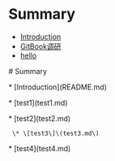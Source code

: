 # Summary

* [Introduction](README.md)
* [GitBook调研](chapter1.md)
* [hello](hello.md)

\# Summary

\* \[Introduction\]\(README.md\)

\* \[test1\]\(test1.md\)

\* \[test2\]\(test2.md\)

     \* \[test3\]\(test3.md\)

\* \[test4\]\(test4.md\)


